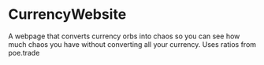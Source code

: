# CurrencyWebsite
A webpage that converts currency orbs into chaos so you can see how much chaos you have without converting all your currency.  Uses ratios from poe.trade
